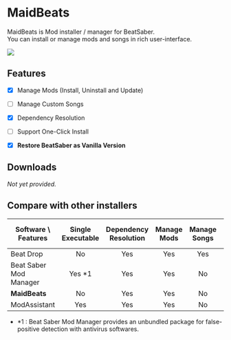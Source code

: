 # MaidBeats

MaidBeats is Mod installer / manager for BeatSaber.  
You can install or manage mods and songs in rich user-interface.

<img src="https://user-images.githubusercontent.com/10832834/58746723-9456ec80-849c-11e9-8476-7978741daaee.PNG">


## Features

* [x] Manage Mods (Install, Uninstall and Update)
* [ ] Manage Custom Songs
* [x] Dependency Resolution
* [ ] Support One-Click Install
* [x] **Restore BeatSaber as Vanilla Version**


## Downloads

_Not yet provided._


## Compare with other installers

| Software \ Features    | Single Executable | Dependency Resolution | Manage Mods | Manage Songs | One-Click Install |
| ---------------------- | :---------------: | :-------------------: | :---------: | :----------: | :---------------: |
| Beat Drop              |        No         |          Yes          |     Yes     |     Yes      |        No         |
| Beat Saber Mod Manager |      Yes *1       |          Yes          |     Yes     |      No      |        No         |
| **MaidBeats**          |        No         |          Yes          |     Yes     |      No      |        No         |
| ModAssistant           |        Yes        |          Yes          |     Yes     |      No      |        Yes        |


* *1 : Beat Saber Mod Manager provides an unbundled package for false-positive detection with antivirus softwares.


